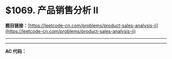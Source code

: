 # $1069. 产品销售分析 II

**题目链接：**[https://leetcode-cn.com/problems/product-sales-analysis-ii](https://leetcode-cn.com/problems/product-sales-analysis-ii)

---

<Cards card="leetcode_1069_product-sales-analysis-ii"></Cards>

---

**AC 代码：**

```java

```